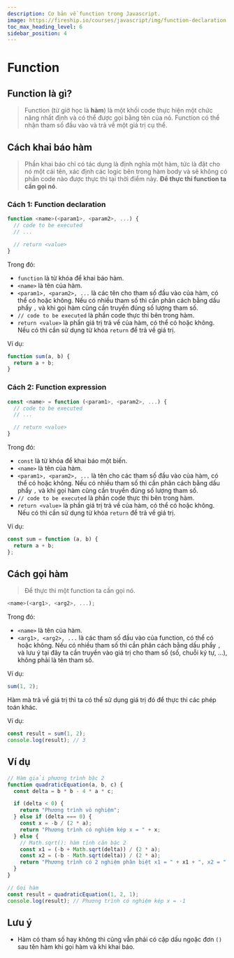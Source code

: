 ```yaml
---
description: Cơ bản về function trong Javascript.
image: https://fireship.io/courses/javascript/img/function-declaration.png
toc_max_heading_level: 6
sidebar_position: 4
---
```


# Function

## Function là gì?

> Function (từ giờ học là **hàm**) là một khối code thực hiện một chức năng nhất định và có thể được gọi bằng tên của nó. Function có thể nhận tham số đầu vào và trả về một giá trị cụ thể.

## Cách khai báo hàm

> Phần khai báo chỉ có tác dụng là định nghĩa một hàm, tức là đặt cho nó một cái tên, xác định các logic bên trong hàm body và sẽ không có phần code nào được thực thi tại thời điểm này. **Để thực thi function ta cần gọi nó**.

### Cách 1: Function declaration

```javascript
function <name>(<param1>, <param2>, ...) {
  // code to be executed
  // ...

  // return <value>
}
```

Trong đó:

- `function` là từ khóa để khai báo hàm.
- `<name>` là tên của hàm.
- `<param1>, <param2>, ...` là các tên cho tham số đầu vào của hàm, có thể có hoặc không. Nếu có nhiều tham số thì cần phân cách bằng dấu phẩy `,` và khi gọi hàm cũng cần truyền đúng số lượng tham số.
- `// code to be executed` là phần code thực thi bên trong hàm.
- `return <value>` là phần giá trị trả về của hàm, có thể có hoặc không. Nếu có thì cần sử dụng từ khóa `return` để trả về giá trị.

Ví dụ:

```javascript
function sum(a, b) {
  return a + b;
}
```

### Cách 2: Function expression

```javascript
const <name> = function (<param1>, <param2>, ...) {
  // code to be executed
  // ...

  // return <value>
}
```

Trong đó:

- `const` là từ khóa để khai báo một biến.
- `<name>` là tên của hàm.
- `<param1>, <param2>, ...` là tên cho các tham số đầu vào của hàm, có thể có hoặc không. Nếu có nhiều tham số thì cần phân cách bằng dấu phẩy `,` và khi gọi hàm cũng cần truyền đúng số lượng tham số.
- `// code to be executed` là phần code thực thi bên trong hàm.
- `return <value>` là phần giá trị trả về của hàm, có thể có hoặc không. Nếu có thì cần sử dụng từ khóa `return` để trả về giá trị.

Ví dụ:

```javascript
const sum = function (a, b) {
  return a + b;
};
```

## Cách gọi hàm

> Để thực thi một function ta cần gọi nó.

```javascript
<name>(<arg1>, <arg2>, ...);
```

Trong đó:

- `<name>` là tên của hàm.
- `<arg1>, <arg2>, ...` là các tham số đầu vào của function, có thể có hoặc không. Nếu có nhiều tham số thì cần phân cách bằng dấu phẩy `,` và lưu ý tại đây ta cần truyền vào giá trị cho tham số (số, chuỗi ký tự, ...), không phải là tên tham số.

Ví dụ:

```javascript
sum(1, 2);
```

Hàm mà trả về giá trị thì ta có thể sử dụng giá trị đó để thực thi các phép toán khác.

Ví dụ:

```javascript
const result = sum(1, 2);
console.log(result); // 3
```

## Ví dụ

```javascript
// Hàm giải phương trình bậc 2
function quadraticEquation(a, b, c) {
  const delta = b * b - 4 * a * c;

  if (delta < 0) {
    return "Phương trình vô nghiệm";
  } else if (delta === 0) {
    const x = -b / (2 * a);
    return "Phương trình có nghiệm kép x = " + x;
  } else {
    // Math.sqrt(): hàm tính căn bậc 2
    const x1 = (-b + Math.sqrt(delta)) / (2 * a);
    const x2 = (-b - Math.sqrt(delta)) / (2 * a);
    return "Phương trình có 2 nghiệm phân biệt x1 = " + x1 + ", x2 = " + x2;
  }
}

// Gọi hàm
const result = quadraticEquation(1, 2, 1);
console.log(result); // Phương trình có nghiệm kép x = -1
```

## Lưu ý

- Hàm có tham số hay không thì cũng vẫn phải có cặp dấu ngoặc đơn `()` sau tên hàm khi gọi hàm và khi khai báo.
